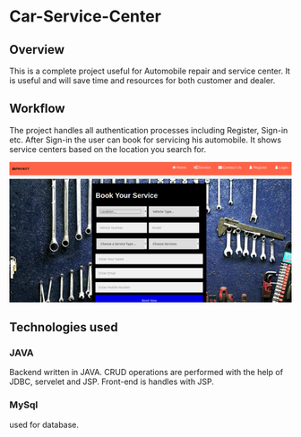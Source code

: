 # Car-Service-Center

## Overview

This is a complete project useful for Automobile repair and service center. It is useful and will save time and resources for both customer and dealer.

## Workflow

The project handles all authentication processes including Register, Sign-in etc. After Sign-in the user can book for servicing his automobile.
It shows service centers based on the location you search for.

![booking](/booking.png)

## Technologies used

### JAVA
Backend written in JAVA. CRUD operations are performed with the help of JDBC, servelet and JSP. Front-end is handles with JSP.

### MySql
used for database.



